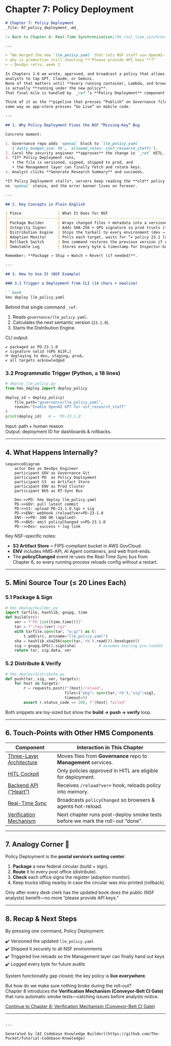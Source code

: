 # Chapter 7: Policy Deployment

```markdown
# Chapter 7: Policy Deployment  
_file: 07_policy_deployment_.md_

[← Back to Chapter 6: Real-Time Synchronization](06_real_time_synchronization_event_broadcast_.md)

---

> “We merged the new `llm_policy.yaml` that lets NSF staff use OpenAI—  
> why is production still shouting **‘Please provide API keys’**?”  
> — DevOps retro, week 2

In Chapters 1-6 we wrote, approved, and broadcast a policy that allows NSF
analysts to tap GPT, Claude, or Gemini.  
None of that matters until **every running container, Lambda, and browser tab**
is actually **running under the new policy**.  
That final mile is handled by `_ref`’s **Policy Deployment** component.

Think of it as the **pipeline that presses “Publish” on Governance files** the
same way an app-store presses “Go Live” on mobile code.

---

## 1. Why Policy Deployment Fixes the NSF “Missing-Key” Bug

Concrete moment:

1. Governance repo adds `openai` block to `llm_policy.yaml`  
   (`daily_budget_usd: 50`, `allowed_roles: [nsf_research_staff]`).  
2. Carol the security engineer **approves** the change in `_ref` HITL.  
3. *If* Policy Deployment runs,  
   • the file is versioned, signed, shipped to prod, and  
   • the Management layer can finally fetch and rotate keys.  
4. Analyst clicks **Generate Research Summary** and succeeds.  

*If Policy Deployment stalls*, servers keep reading the **old** policy that has
no `openai` stanza, and the error banner lives on forever.

---

## 2. Key Concepts in Plain English

| Piece                | What It Does for NSF                                                      |
|----------------------|---------------------------------------------------------------------------|
| Package Builder      | Wraps changed files + metadata into a versioned **tarball** (`PD-23.1`).  |
| Integrity Signer     | Adds SHA-256 + GPG signature so prod trusts it.                           |
| Distribution Engine  | Ships the tarball to every environment (dev → staging → prod).           |
| Adoption Monitor     | Polls each target, waits for “✔️ policy 23.1 loaded”.                     |
| Rollback Switch      | One command restores the previous version if error rates spike.          |
| Immutable Log        | Stores every byte & timestamp for Inspector-General audits.              |

Remember: **Package → Ship → Watch → Revert (if needed)**.

---

## 3. How to Use It (NSF Example)

### 3.1 Trigger a Deployment from CLI (14 chars + newline)

```bash
hms deploy llm_policy.yaml
```

Behind that single command `_ref`:

1. Reads `governance/llm_policy.yaml`.  
2. Calculates the next semantic version (`23.1.0`).  
3. Starts the Distribution Engine.

CLI output:

```
✔ packaged as PD-23.1.0
✔ signature valid (GPG A13F…)
⟳ deploying to dev… staging… prod…
✔ all targets acknowledged
```

### 3.2 Programmatic Trigger (Python, ≤ 18 lines)

```python
# deploy_llm_policy.py
from hms_deploy import deploy_policy

deploy_id = deploy_policy(
    file_path="governance/llm_policy.yaml",
    reason="Enable OpenAI GPT for nsf_research_staff"
)
print(deploy_id)   # → 'PD-23.1.0'
```

Input: path + human reason  
Output: deployment ID for dashboards & rollbacks.

---

## 4. What Happens Internally?

```mermaid
sequenceDiagram
    actor Dev as DevOps Engineer
    participant GOV as Governance Git
    participant PD  as Policy Deployment
    participant S3  as Artifact Store
    participant ENV as Prod Cluster
    participant BUS as RT-Sync Bus

    Dev->>PD: hms deploy llm_policy.yaml
    PD->>GOV: pull latest commit
    PD->>S3: upload PD-23.1.0.tgz + sig
    PD->>ENV: webhook /reload?ver=PD-23.1.0
    ENV-->>PD: 200 OK (applied)
    PD->>BUS: emit policyChanged v=PD-23.1.0
    PD-->>Dev: success + log link
```

Key NSF-specific notes:

* **S3 Artifact Store** = FIPS-compliant bucket in AWS GovCloud.  
* **ENV** includes HMS-API, AI Agent containers, and web front-ends.  
* The **policyChanged** event re-uses the Real-Time Sync bus from Chapter 6,
  so every running process reloads config without a restart.

---

## 5. Mini Source Tour (≤ 20 Lines Each)

### 5.1 Package & Sign

```python
# hms_deploy/builder.py
import tarfile, hashlib, gnupg, time
def build(src):
    ver = f"PD-{int(time.time())}"
    tar = f"/tmp/{ver}.tgz"
    with tarfile.open(tar, "w:gz") as t:
        t.add(src, arcname="llm_policy.yaml")
    sha = hashlib.sha256(open(tar,'rb').read()).hexdigest()
    sig = gnupg.GPG().sign(sha)          # assumes keyring pre-loaded
    return tar, sig.data, ver
```

### 5.2 Distribute & Verify

```python
# hms_deploy/distribute.py
def push(tar, sig, ver, targets):
    for host in targets:
        r = requests.post(f"{host}/reload",
                          files={"pkg": open(tar,'rb'),"sig":sig},
                          timeout=5)
        assert r.status_code == 200, f"{host} failed"
```

Both snippets are toy-sized but show the **build → push → verify** loop.

---

## 6. Touch-Points with Other HMS Components

Component | Interaction in This Chapter
----------|-----------------------------
[Three-Layer Architecture](01_three_layer_architecture_governance_management_interface_.md) | Moves files from **Governance** repo to **Management** services.
[HITL Cockpit](02_human_in_the_loop_hitl_decision_maker_engagement_.md) | Only policies *approved* in HITL are eligible for deployment.
[Backend API (“Heart”)](05_backend_api_heart_communication_hub_.md) | Receives `/reload?ver=` hook, reloads policy into memory.
[Real-Time Sync](06_real_time_synchronization_event_broadcast_.md) | Broadcasts `policyChanged` so browsers & agents hot-reload.
[Verification Mechanism](08_verification_mechanism_conveyor_belt_ci_gate_.md) | Next chapter runs post-deploy smoke tests before we mark the roll-out “done”.

---

## 7. Analogy Corner 📨

Policy Deployment is the **postal service’s sorting center**:

1. **Package** a new federal circular (build + sign).  
2. **Route** it to every post office (distribute).  
3. **Check** each office signs the register (adoption monitor).  
4. Keep trucks idling nearby in case the circular was mis-printed (rollback).

Only after every desk clerk has the updated book does the public (NSF analysts)
benefit—no more “please provide API keys.”

---

## 8. Recap & Next Steps

By pressing one command, Policy Deployment:

✔️ Versioned the updated `llm_policy.yaml`  
✔️ Shipped it securely to all NSF environments  
✔️ Triggered live reloads so the Management layer can finally hand out keys  
✔️ Logged every byte for future audits

System functionality gap closed; the key policy is **live everywhere**.

But how do we make sure nothing broke during the roll-out?  
Chapter 8 introduces the **Verification Mechanism (Conveyor-Belt CI Gate)** that
runs automatic smoke tests—catching issues before analysts notice.

[Continue to Chapter 8: Verification Mechanism (Conveyor-Belt CI Gate)](08_verification_mechanism_conveyor_belt_ci_gate_.md)

---
```

---

Generated by [AI Codebase Knowledge Builder](https://github.com/The-Pocket/Tutorial-Codebase-Knowledge)
